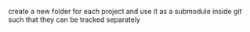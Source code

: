 create a new folder for each project and use it as a submodule inside git such that they can be tracked separately
